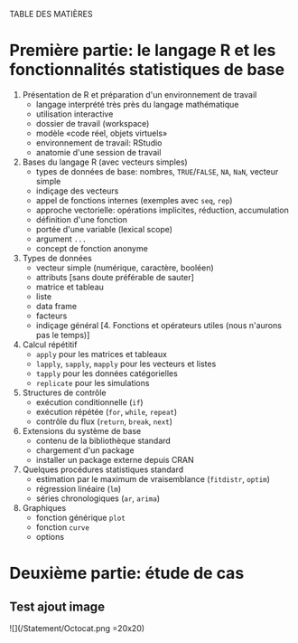 TABLE DES MATIÈRES

# Première partie: le langage R et les fonctionnalités statistiques de base
  
  
1. Présentation de R et préparation d'un environnement de travail
   - langage interprété très près du langage mathématique
   - utilisation interactive
   - dossier de travail (workspace)
   - modèle «code réel, objets virtuels»
   - environnement de travail: RStudio
   - anatomie d'une session de travail
2. Bases du langage R (avec vecteurs simples)
   - types de données de base: nombres, `TRUE`/`FALSE`, `NA`, `NaN`,
     vecteur simple
   - indiçage des vecteurs
   - appel de fonctions internes (exemples avec `seq`, `rep`)
   - approche vectorielle: opérations implicites, réduction,
     accumulation
   - définition d'une fonction
   - portée d'une variable (lexical scope)
   - argument `...`
   - concept de fonction anonyme
3. Types de données
   - vecteur simple (numérique, caractère, booléen)
   - attributs [sans doute préférable de sauter]
   - matrice et tableau
   - liste
   - data frame
   - facteurs
   - indiçage général
[4. Fonctions et opérateurs utiles (nous n'aurons pas le temps)]
5. Calcul répétitif
   - `apply` pour les matrices et tableaux
   - `lapply`, `sapply`, `mapply` pour les vecteurs et listes
   - `tapply` pour les données catégorielles
   - `replicate` pour les simulations
6. Structures de contrôle
   - exécution conditionnelle (`if`)
   - exécution répétée (`for`, `while`, `repeat`)
   - contrôle du flux (`return`, `break`, `next`)
7. Extensions du système de base
   - contenu de la bibliothèque standard
   - chargement d'un package
   - installer un package externe depuis CRAN
8. Quelques procédures statistiques standard
   - estimation par le maximum de vraisemblance (`fitdistr`, `optim`)
   - régression linéaire (`lm`)
   - séries chronologiques (`ar`, `arima`)
9. Graphiques
   - fonction générique `plot`
   - fonction `curve`
   - options
   
# Deuxième partie: étude de cas
## Test ajout image
![](/Statement/Octocat.png =20x20)
